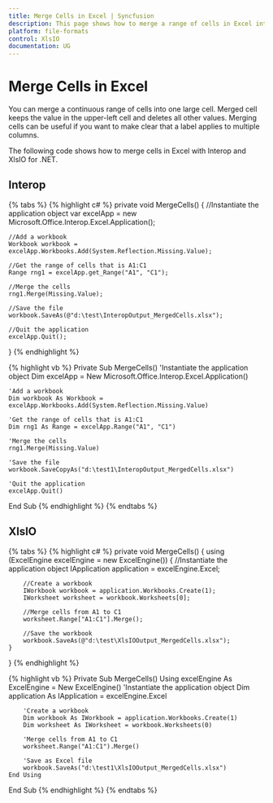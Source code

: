```yaml
---
title: Merge Cells in Excel | Syncfusion
description: This page shows how to merge a range of cells in Excel into a single cell.
platform: file-formats
control: XlsIO
documentation: UG
---
```


# Merge Cells in Excel

You can merge a continuous range of cells into one large cell. Merged cell keeps the value in the upper-left cell and deletes all other values. Merging cells can be useful if you want to make clear that a label applies to multiple columns.

The following code shows how to merge cells in Excel with Interop and XlsIO for .NET.

## Interop

{% tabs %}
{% highlight c# %}
private void MergeCells()
{
    //Instantiate the application object
    var excelApp = new Microsoft.Office.Interop.Excel.Application();

    //Add a workbook
    Workbook workbook = excelApp.Workbooks.Add(System.Reflection.Missing.Value);

    //Get the range of cells that is A1:C1
    Range rng1 = excelApp.get_Range("A1", "C1");

    //Merge the cells
    rng1.Merge(Missing.Value);

    //Save the file
    workbook.SaveAs(@"d:\test\InteropOutput_MergedCells.xlsx");

    //Quit the application
    excelApp.Quit();
}
{% endhighlight %}

{% highlight vb %}
Private Sub MergeCells()
    'Instantiate the application object
    Dim excelApp = New Microsoft.Office.Interop.Excel.Application()

    'Add a workbook
    Dim workbook As Workbook = excelApp.Workbooks.Add(System.Reflection.Missing.Value)

    'Get the range of cells that is A1:C1
    Dim rng1 As Range = excelApp.Range("A1", "C1")

    'Merge the cells
    rng1.Merge(Missing.Value)

    'Save the file
    workbook.SaveCopyAs("d:\test1\InteropOutput_MergedCells.xlsx")

    'Quit the application
    excelApp.Quit()
End Sub
{% endhighlight %}
{% endtabs %}

## XlsIO

{% tabs %}
{% highlight c# %}
private void MergeCells()
{
    using (ExcelEngine excelEngine = new ExcelEngine())
    {
        //Instantiate the application object
        IApplication application = excelEngine.Excel;

        //Create a workbook
        IWorkbook workbook = application.Workbooks.Create(1);
        IWorksheet worksheet = workbook.Worksheets[0];

        //Merge cells from A1 to C1
        worksheet.Range["A1:C1"].Merge();

        //Save the workbook
        workbook.SaveAs(@"d:\test\XlsIOOutput_MergedCells.xlsx");
    }
}
{% endhighlight %}

{% highlight vb %}
Private Sub MergeCells()
    Using excelEngine As ExcelEngine = New ExcelEngine()
        'Instantiate the application object
        Dim application As IApplication = excelEngine.Excel

        'Create a workbook
        Dim workbook As IWorkbook = application.Workbooks.Create(1)
        Dim worksheet As IWorksheet = workbook.Worksheets(0)

        'Merge cells from A1 to C1
        worksheet.Range("A1:C1").Merge()

        'Save as Excel file
        workbook.SaveAs("d:\test1\XlsIOOutput_MergedCells.xlsx")
    End Using
End Sub
{% endhighlight %}
{% endtabs %}
